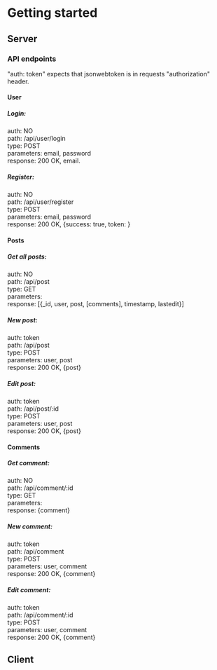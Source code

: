 # Getting started

## Server

### API endpoints
"auth: token" expects that jsonwebtoken is in requests "authorization" header.

#### User
##### Login:
auth: NO  
path: /api/user/login  
type: POST  
parameters: email, password  
response: 200 OK, email.  

##### Register:
auth: NO  
path: /api/user/register  
type: POST  
parameters: email, password  
response: 200 OK, {success: true, token: <token>}  

#### Posts
##### Get all posts:
auth: NO  
path: /api/post  
type: GET  
parameters:  
response: [{_id, user, post, [comments], timestamp, lastedit}]  

##### New post:
auth: token  
path: /api/post  
type: POST  
parameters: user, post  
response: 200 OK, {post}  

##### Edit post:
auth: token  
path: /api/post/:id  
type: POST  
parameters: user, post  
response: 200 OK, {post}  

#### Comments
##### Get comment:
auth: NO  
path: /api/comment/:id  
type: GET  
parameters:  
response: {comment}  

##### New comment:
auth: token  
path: /api/comment  
type: POST  
parameters: user, comment  
response: 200 OK, {comment}  

##### Edit comment:
auth: token  
path: /api/comment/:id  
type: POST  
parameters: user, comment  
response: 200 OK, {comment}  

## Client

